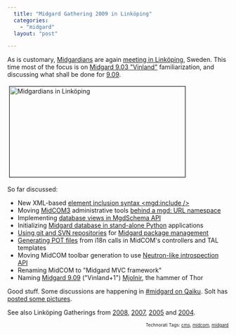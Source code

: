 ```yaml
---
  title: "Midgard Gathering 2009 in Linköping"
  categories: 
    - "midgard"
  layout: "post"

---
```

<p>
As is customary, <a href="http://www.midgard-project.org/">Midgardians</a> are again <a href="http://www.midgard-project.org/community/events/gathering_march_2009/">meeting in Linköping</a>, Sweden. This time most of the focus is on <a href="http://bergie.iki.fi/blog/midgard_2-more_than_just_php-more_than_just_cms/">Midgard 9.03 "Vinland"</a> familiarization, and discussing what shall be done for <a href="http://trac.midgard-project.org/milestone/9.09%20Mjolnir">9.09</a>.
</p><p>
<a href="https://d2vqpl3tx84ay5.cloudfront.net/midgardians-linkoping-20090321-small.jpg"><img src="https://d2vqpl3tx84ay5.cloudfront.net/midgardians-linkoping-20090321-small-tm.jpg" height="206" width="400" border="1" hspace="4" vspace="4" alt="Midgardians in Linköping" title="Midgardians in Linköping" /></a>
</p><p>
So far discussed:
</p><ul>
<li>New XML-based <a href="http://trac.midgard-project.org/ticket/890">element inclusion syntax &lt;mgd:include /&gt;</a></li>
<li>Moving <a href="http://bergie.iki.fi/blog/midcom_3_at_a_glance/">MidCOM3</a> administrative tools <a href="http://trac.midgard-project.org/ticket/1003">behind a mgd: URL namespace</a></li>
<li>Implementing <a href="http://marcin.soltysiak.com/33820a90161411deaaef3553e562a200a200/">database views in MgdSchema API</a></li>
<li>Initializing <a href="http://www.midgard-project.org/discussion/user-forum/initializing_midgard_environment_in_python/">Midgard database in stand-alone Python</a> applications</li>
<li><a href="http://etherpad.com/f7ioYW6ion">Using git and SVN repositories</a> for <a href="http://www.midgard-project.org/discussion/developer-forum/thinking_again_about_midcom3_package_management/">Midgard package management</a></li>
<li><a href="http://plone.org/documentation/how-to/generating-pot-of-archetypes-based-products">Generating POT files</a> from i18n calls in MidCOM's controllers and TAL templates</li>
<li>Moving MidCOM toolbar generation to use <a href="http://bergie.iki.fi/blog/neutron_protocol-separating_ui_from_the_cms/">Neutron-like introspection API</a></li>
<li>Renaming MidCOM to "Midgard MVC framework"</li>
<li>Naming <a href="http://trac.midgard-project.org/milestone/9.09%20Mjolnir">Midgard 9.09</a> ("Vinland+1") <a href="http://en.wikipedia.org/wiki/Mjolnir">Mjolnir</a>, the hammer of Thor</li>
</ul><p>
Good stuff. Some discussions are happening in <a href="http://www.qaiku.com/channels/show/midgard/">#midgard on Qaiku</a>. Solt has <a href="http://marcin.soltysiak.com/photos/tag/all/Linkoping2009/">posted some pictures</a>.
</p><p>
See also Linköping Gatherings from <a href="http://bergie.iki.fi/blog/midgard_developers_in_linkoping/">2008</a>, <a href="http://bergie.iki.fi/blog/midgard_developer_meeting-winter_2007/">2007</a>, <a href="http://bergie.iki.fi/blog/midgard-meeting-in-linkoping/">2005</a> and <a href="http://bergie.iki.fi/blog/the_connected_gathering/">2004</a>.
</p>
<p style="text-align:right;font-size:10px;">Technorati Tags: <a href="http://www.technorati.com/tag/cms" rel="tag">cms</a>, <a href="http://www.technorati.com/tag/midcom" rel="tag">midcom</a>, <a href="http://www.technorati.com/tag/midgard" rel="tag">midgard</a></p>
